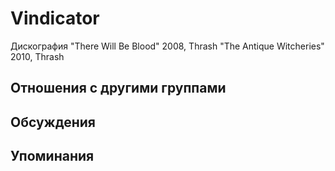 # Vindicator

Дискография
"There Will Be Blood" 2008, Thrash
"The Antique Witcheries" 2010, Thrash

## Отношения с другими группами


## Обсуждения


## Упоминания

